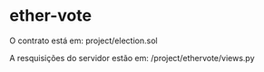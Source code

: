 # ether-vote

O contrato está em:
project/election.sol

A resquisições do servidor estão em:
/project/ethervote/views.py
